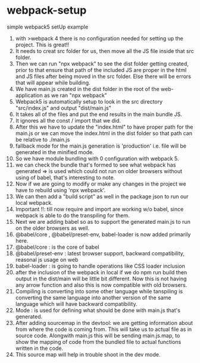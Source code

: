 # webpack-setup
simple webpack5 setUp example 

1. with >webpack 4 there is no configuration needed for setting up the project. This is great!!
2. It needs to creat src folder for us, then move all the JS file inside that src folder.
3. Then we can run "npx webpack" to see the dist folder getting created, prior to that ensure that path of the included JS are proper in the html and JS files after being moved in the src folder. Else there will be errors that will appear while building.
4. We have main.js created in the dist folder in the root of the web-application as we ran "npx webpack"
5. Webpack5 is automatically setup to look in the src directory "src/index.js" and output "dist/main.js"
6. It takes all of the files and put the end results in the main bundle JS.
7. It ignores all the const / import that we did.
8. After this we have to update the "index.html" to have proper path for the main.js or we can move the index.html in the dist folder so that path can be relative to ./main.js
9. fallback mode for the main.js generation is 'production' i.e. file will be generated in the minified mode.
10. So we have module bundling with 0 configuration with webpack 5.
11. we can check the bundle that's formed to see what webpack has generated => is used which could not run on older browsers without using of babel, that's interesting to note.
12. Now if we are going to modify or make any changes in the project we have to rebuild using 'npx webpack'.
13. We can then add a "build script" as well in the package json to run our local webpack.
14. Important !!: till now require and import are working w/o babel, since webpack is able to do the transpiling for them.
15. Next we are adding babel so as to support the generated main.js to run on the older browsers as well.
16. @babel/core , @babel/preset-env, babel-loader is now added primarily here.
17. @babel/core : is the core of babel
18. @babel/preset-env : latest browser support, backward compatibility, reasonal js usage on web
19. babel-loader : is going to handle operations like CSS loader inclusion 
20. after the inclusion of the webpack in local if we do npm run build then output in the dist/main will be little bit different. Now this is not having any arrow function and also this is now compatible with old browsers.
21. Compiling is converting into some other language while tanspiling is converting the same language into another version of the same language which will have backward compatibility.
22. Mode : is used for defining what should be done with main.js that's generated.
23. After adding sourcemap in the devtool: we are getting information about from where the code is coming from. This will take us to actual file as in source code. Alongwith main.js this will be sending main.js.map, to show the mapping of code from the bundled file to actual functions written in the code.
24. This source map will help in trouble shoot in the dev mode.
    
